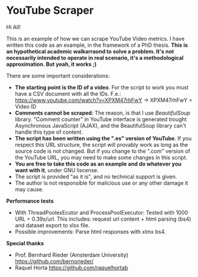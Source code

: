# YouTube Scraper

Hi All! 

This is an example of how we can scrape YouTube Video metrics. I have written this code as an example, in the framework of a PhD thesis. **This is an hypothetical academic walkarraond to solve a problem. It's not necessarily intended to operate in real scenario, it's a methodological approximation. But yeah, it works ;)**

There are some important considerations:
- **The starting point is the ID of a video**. For the script to work you must have a CSV document with all the IDs. 
F.e.: https://www.youtube.com/watch?v=XPXM47rhFwY -> XPXM47rhFwY = Video ID
- **Comments cannot be scraped**: The reason, is that I use *BeautifulSoup* library. "Comment counter" in YouTube interface is generated trought Asynchronous JavaScript (AJAX), and the BeautifulSoup library can't handle this type of content.
- **The script has been written using the ".es" version of YouTube**. If you respect this URL structure, the script will provably work as long as the source code is not changed. But if you change to the ".com" version of the YouTube URL, you may need to make some changes in this script.
- **You are free to take this code as an example and do whatever you want with it**, under GNU liscense.
- The script is provided "as it is", and no technical support is given.
- The author is not responsible for malicious use or any other damage it may cause.

**Performance tests**
- With ThreadPoolexEcutor and ProcessPoolExecutor: Tested with 1000 URL = 0.39s/url. This includes: request url content + html parsing (bs4) and dataset export to xlsx file.
- Possible improvements: Parse html responses with xlmx bs4. 

**Special thanks**
- Prof. Bernhard Rieder (Amsterdam University) https://github.com/bernorieder/
- Raquel Horta https://github.com/raquelhortab
